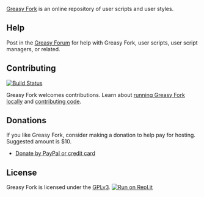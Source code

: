 [Greasy Fork](https://greasyfork.org) is an online repository of user scripts and user styles.

## Help

Post in the [Greasy Forum](https://greasyfork.org/forum/) for help with Greasy Fork, user scripts, user script managers, or related.

## Contributing

[![Build Status](https://travis-ci.org/JasonBarnabe/greasyfork.svg?branch=master)](https://travis-ci.org/JasonBarnabe/greasyfork)

Greasy Fork welcomes contributions. Learn about [running Greasy Fork locally](https://github.com/JasonBarnabe/greasyfork/wiki/Running-Greasy-Fork-locally) and [contributing code](https://github.com/JasonBarnabe/greasyfork/wiki/Contributing-code).

## Donations

If you like Greasy Fork, consider making a donation to help pay for hosting. Suggested amount is $10.

* [Donate by PayPal or credit card](https://www.paypal.com/cgi-bin/webscr?cmd=_donations&business=jason.barnabe@gmail.com&item_name=Contribution+for+Greasy+Fork)

## License

Greasy Fork is licensed under the [GPLv3](https://github.com/JasonBarnabe/greasyfork/blob/master/COPYING).
[![Run on Repl.it](https://repl.it/badge/github/JasonBarnabe/greasyfork)](https://repl.it/github/JasonBarnabe/greasyfork)